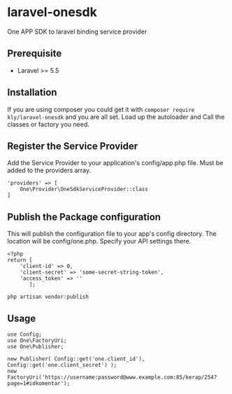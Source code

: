 # laravel-onesdk
One APP SDK to laravel binding service provider
## Prerequisite
- Laravel >= 5.5
## Installation

If you are using composer you could get it with `composer require kly/laravel-onesdk` and you are all set. Load up the autoloader and Call the classes or factory you need.

## Register the Service Provider
Add the Service Provider to your application's config/app.php file. Must be added to the providers array.

```
'providers' => [
    One\Provider\OneSdkServiceProvider::class
]

```

## Publish the Package configuration
This will publish the configuration file to your app's config directory. The location will be config/one.php. Specify your API settings there.

```
<?php
return [
    'client-id' => 0,
    'client-secret' => 'some-secret-string-token',
    'access_token' => ''
       ];

php artisan vendor:publish
```
## Usage
```
use Config;
use One\FactoryUri;
use One\Publisher;

new Publisher( Config::get('one.client_id'), Config::get('one.client_secret') );
new FactoryUri('https://username:password@www.example.com:85/kerap/254?page=1#idkomentar');


```

